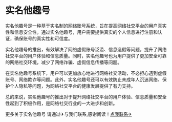 # 实名他趣号

实名他趣号是一种基于实名制的网络账号系统，旨在提高网络社交平台的用户真实性和信息安全性。通过实名他趣号，用户需要提供真实的个人信息进行注册和认证，确保账号的真实性和可信度。

实名他趣号的推出，有效解决了网络虚假账号泛滥、信息造假等问题，提升了网络社交平台的用户体验和信息质量。同时，实名他趣号也为用户提供了更加安全可靠的网络社交环境，减少了网络诈骗、虚假信息传播等问题。

在实名他趣号系统下，用户可以更加放心地进行网络社交活动，不必担心遇到虚假账号、网络欺诈等问题。此外，实名他趣号还可以有效防止未成年人沉迷网络、保护个人隐私等问题，为网络社交平台的健康发展提供了有力支持。

总的来说，实名他趣号的推出对于提升网络社交平台的用户体验、信息质量和安全性起到了积极作用，是网络社交行业的一大进步和创新。

更多关于实名他趣号 请通过✈与我们联系,感谢阅读！[点我联系✈](https://www.G208.com)